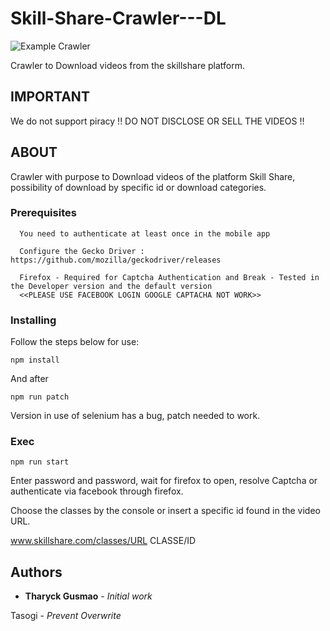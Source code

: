 # Skill-Share-Crawler---DL

![Example Crawler](https://github.com/tharyckgusmao/Skill-Share-Crawler---DL/blob/master/imageexample.jpeg)

Crawler to Download videos from the skillshare platform.

## IMPORTANT

We do not support piracy !! DO NOT DISCLOSE OR SELL THE VIDEOS !!

## ABOUT

Crawler with purpose to Download videos of the platform Skill Share, possibility of download by specific id or download categories.

### Prerequisites

```
  You need to authenticate at least once in the mobile app

  Configure the Gecko Driver : https://github.com/mozilla/geckodriver/releases

  Firefox - Required for Captcha Authentication and Break - Tested in the Developer version and the default version
  <<PLEASE USE FACEBOOK LOGIN GOOGLE CAPTACHA NOT WORK>>
```

### Installing

Follow the steps below for use:


```
npm install
```

And after

```
npm run patch
```


Version in use of selenium has a bug, patch needed to work.


### Exec

```
npm run start
```

Enter password and password, wait for firefox to open, resolve Captcha or authenticate via facebook through firefox.

Choose the classes by the console or insert a specific id found in the video URL.

www.skillshare.com/classes/URL CLASSE/ID

## Authors

* **Tharyck Gusmao** - *Initial work*

Tasogi - *Prevent Overwrite*
  
